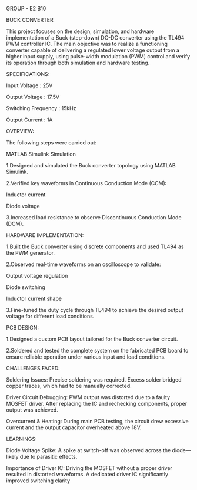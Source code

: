 GROUP - E2 B10

BUCK CONVERTER


This project focuses on the design, simulation, and hardware implementation of a Buck (step-down) DC-DC converter using the TL494 PWM controller IC.
The main objective was to realize a functioning converter capable of delivering a regulated lower voltage output from a higher input supply, using pulse-width modulation (PWM) control and verify its operation through both simulation and hardware testing.


SPECIFICATIONS:


Input Voltage : 25V

Output Voltage : 17.5V

Switching Frequency : 15kHz

Output Current : 1A

OVERVIEW:


The following steps were carried out:


MATLAB Simulink Simulation

1.Designed and simulated the Buck converter topology using MATLAB Simulink.

2.Verified key waveforms in Continuous Conduction Mode (CCM):

Inductor current

Diode voltage

3.Increased load resistance to observe Discontinuous Conduction Mode (DCM).


HARDWARE IMPLEMENTATION:


1.Built the Buck converter using discrete components and used TL494 as the PWM generator.

2.Observed real-time waveforms on an oscilloscope to validate:

Output voltage regulation

Diode switching

Inductor current shape

3.Fine-tuned the duty cycle through TL494 to achieve the desired output voltage for different load conditions.


PCB DESIGN:


1.Designed a custom PCB layout tailored for the Buck converter circuit.

2.Soldered and tested the complete system on the fabricated PCB board to ensure reliable operation under various input and load conditions.


CHALLENGES FACED:

Soldering Issues: Precise soldering was required. Excess solder bridged copper traces, which had to be manually corrected.

Driver Circuit Debugging: PWM output was distorted due to a faulty MOSFET driver. After replacing the IC and rechecking components, proper output was achieved.

Overcurrent & Heating: During main PCB testing, the circuit drew excessive current and the output capacitor overheated above 18V.


LEARNINGS:

Diode Voltage Spike: A spike at switch-off was observed across the diode—likely due to parasitic effects.

Importance of Driver IC: Driving the MOSFET without a proper driver resulted in distorted waveforms. A dedicated driver IC significantly improved switching clarity
